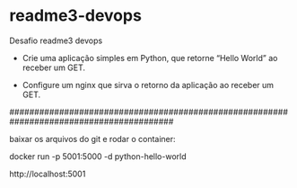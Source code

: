 
# readme3-devops
Desafio readme3 devops


- Crie uma aplicação simples em Python, que retorne “Hello World” ao receber um GET.

- Configure um nginx que sirva o retorno da aplicação ao receber um GET.

#########################################################################################

baixar os arquivos do git e rodar o container:

docker run -p 5001:5000 -d python-hello-world


http://localhost:5001

